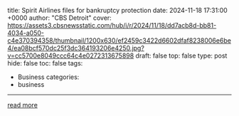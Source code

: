 title: Spirit Airlines files for bankruptcy protection
date: 2024-11-18 17:31:00 +0000
author: "CBS Detroit"
cover: https://assets3.cbsnewsstatic.com/hub/i/r/2024/11/18/dd7acb8d-bb81-4034-a050-c4e370394358/thumbnail/1200x630/ef2459c3422d6602dfaf8238006e6be4/ea08bcf570dc25f3dc364193206e4250.jpg?v=cc5700e8049ccc64c4e0272313675898
draft: false
top: false
type: post
hide: false
toc: false
tags:
  - Business
categories:
  - business
---



[read more](https://www.cbsnews.com/detroit/video/spirit-airlines-files-for-bankruptcy-protection/)
